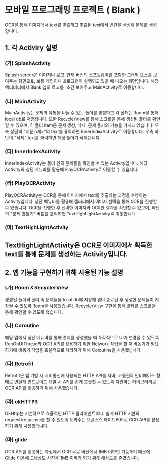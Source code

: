 # 모바일 프로그래밍 프로젝트 ( Blank )

OCR을 통해 이미지에서 text를 추출하고 추출된 text에서 빈칸을 생성해 문제를 생성합니다.

## 1. 각 Activiry 설명

### (가) SplashActivity 
Splash screen은 이미지나 로고, 현재 버전의 소프트웨어를 포함한 그래픽 요소를 보여주는 화면으로, 보통 게임이나 프로그램이 실행되고 있을 때 나오는 화면입니다.
해당 액티비티에서 Blank 앱의 로고를 1초간 보여주고 MainActivity로 이동합니다.

### (나) MainActivity
MainActivity는 문제의 유형을 나눌 수 있는 폴더를 생성하고 각 폴더는 Room을 통해 local db로 저장됩니다. 또한 RecyclerView를 통해 스크롤을 통해 생성된 폴더를 확인할 수 있으며, 각 폴더 item은 문제 생성, 삭제, 문제 풀기의 기능을 가지고 있습니다. 우측 상단의 "지문 n개>"의 text를 클릭하면 InnerIndexActivity로 이동합니다. 우측 하단의 "삭제" text를 클릭하면 해당 폴더가 삭제됩니다.

### (다) InnerIndexActivity
InnerIndexActivity는 폴더 안의 문제들을 확인할 수 있는 Activity입니다. 해당 Activity의 상단 메뉴바를 활용해 PlayOCRActivity로 이동할 수 있습니다.

### (라) PlayOCRActivity
PlayOCRActivity는 OCR을 통해 이미지에서 text를 추출하는 과정을 수행하는 Activity입니다. 상단 메뉴바를 활용해 갤러리에서 이미지 선택을 통해 OCR을 진행할 수 있습니다. OCR을 진행한 후 선택한 이미지와 OCR한 결과를 확인할 수 있으며, 하단의 "문제 만들기" 버튼을 클릭하면 TextHighLightActivity로 이동합니다.

### (마) TextHighLightActivity
TextHighLightActivity은 OCR로 이미지에서 획득한 text를 통해 문제를 생성하는 Activity입니다.
---

## 2. 앱 기능을 구현하기 위해 사용된 기능 설명

### (가) Room & RecyclerView
생성된 폴더와 폴더 속 문제들을 local db에 저장해 앱이 종료된 후 생성한 문제들이 저장될 수 있도록 Room을 사용했습니다. RecyclerView 구현을 통해 폴더를 스크롤을 통해 확인할 수 있도록 했습니다.

### (나) Coroutine
해당 앱에서 상단 메뉴바를 통해 폴더를 생성했을 때 즉각적으로 UI가 변경될 수 있도록 RunOnUIThread와 OCR API를 활용하기 위한 Network 작업을 할 때 비동기가 필요하기에 비동기 작업을 효율적으로 처리하기 위해 Coroutine을 사용했습니다

### (다) Retrofit
Retrofit은 앱 개발 시 서버통신에 사용되는 HTTP API를 자바, 코틀린의 인터페이스 형태로 변환해 안드로이드 개발 시 API를 쉽게 호출할 수 있도록 지원하는 라이브러리로 OCR API를 활용하기 위해 사용했습니다.

### (라) okHTTP3
OkHttp는 기본적으로 효율적인 HTTP 클라이언트이다. 쉽게 HTTP 기반의 request/response를 할 수 있도록 도와주는 오픈소스 라이브러리로 OCR API를 활용하기 위해 사용했습니다.

### (마) glide
OCR API를 활용하는 과정에서 OCR 무료 버전에서 1MB 이하만 가능하기 때문에 Glide 이용해 고해상도 사진을 1MB 이하가 되기 위해 해상도를 줄였습니다.


